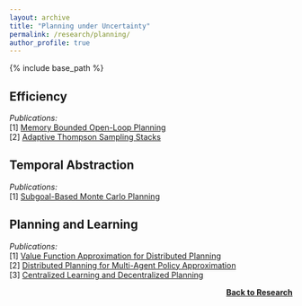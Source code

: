 ```yaml
---
layout: archive
title: "Planning under Uncertainty"
permalink: /research/planning/
author_profile: true
---
```


{% include base_path %}

## Efficiency

*Publications:*  
[1] [Memory Bounded Open-Loop Planning](https://ojs.aaai.org/index.php/AAAI/article/view/4794)  
[2] [Adaptive Thompson Sampling Stacks](https://www.ijcai.org/proceedings/2019/0778)  

## Temporal Abstraction

*Publications:*  
[1] [Subgoal-Based Monte Carlo Planning](https://www.ijcai.org/proceedings/2019/772)

## Planning and Learning

*Publications:*  
[1] [Value Function Approximation for Distributed Planning](https://ifaamas.org/Proceedings/aamas2018/pdfs/p730.pdf)  
[2] [Distributed Planning for Multi-Agent Policy Approximation](https://arxiv.org/pdf/1901.08761.pdf)  
[3] [Centralized Learning and Decentralized Planning](http://thomyphan.github.io/files/2020-ala.pdf)  

<div style="float: right;">
    <a href="https://thomyphan.github.io/research/"><strong>Back to Research</strong></a>
</div>
